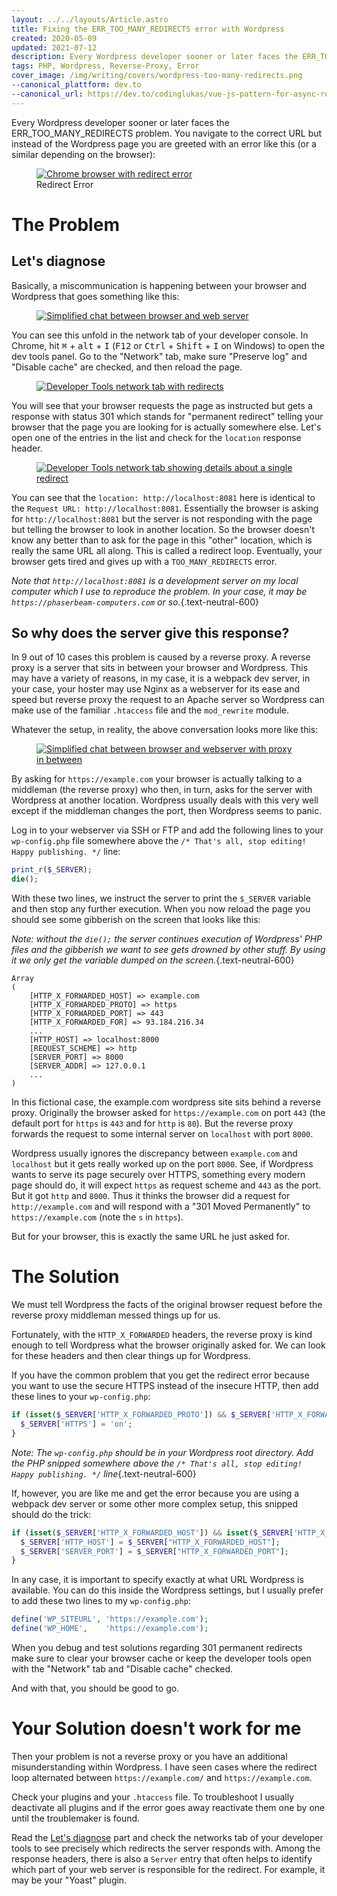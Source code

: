 ```yaml
---
layout: ../../layouts/Article.astro
title: Fixing the ERR_TOO_MANY_REDIRECTS error with Wordpress
created: 2020-05-09
updated: 2021-07-12
description: Every Wordpress developer sooner or later faces the ERR_TOO_MANY_REDIRECTS problem. Here is how to fix it.
tags: PHP, Wordpress, Reverse-Proxy, Error
cover_image: /img/writing/covers/wordpress-too-many-redirects.png
--canonical_plattform: dev.to
--canonical_url: https://dev.to/codinglukas/vue-js-pattern-for-async-requests-using-renderless-components-3gd
---
```


Every Wordpress developer sooner or later faces the ERR_TOO_MANY_REDIRECTS problem. You navigate to the correct URL but instead of the Wordpress page you are greeted with an error like this (or a similar depending on the browser):

<figure class="max-w-lg mx-auto mb-4">
  <a href="/img/writing/too-many-redirects/chrome-error.jpg">
    <img
      class="rounded inline-block shadow"
      src="/img/writing/too-many-redirects/chrome-error.jpg"
      alt="Chrome browser with redirect error"
    />
  </a>
  <figcaption>Redirect Error</figcaption>
</figure>

# The Problem

## Let's diagnose

Basically, a miscommunication is happening between your browser and Wordpress that goes something like this:

<figure class="max-w-3xl mx-auto mb-4">
  <a href="/img/writing/too-many-redirects/client-wp-chat.png">
    <img
      class="rounded inline-block"
      src="/img/writing/too-many-redirects/client-wp-chat.png"
      alt="Simplified chat between browser and web server"
    />
  </a>
</figure>

You can see this unfold in the network tab of your developer console. In Chrome, hit <kbd>⌘</kbd> + <kbd>alt</kbd> + <kbd>I</kbd> (<kbd>F12</kbd> or <kbd>Ctrl</kbd> + <kbd>Shift</kbd> + <kbd>I</kbd> on Windows) to open the dev tools panel. Go to the "Network" tab, make sure "Preserve log" and "Disable cache" are checked, and then reload the page.

<figure class="mb-4">
  <a href="/img/writing/too-many-redirects/dev-console-redirects.jpg">
    <img
      class="rounded inline-block shadow"
      src="/img/writing/too-many-redirects/dev-console-redirects.jpg"
      alt="Developer Tools network tab with redirects"
    />
  </a>
</figure>

You will see that your browser requests the page as instructed but gets a response with status 301 which stands for "permanent redirect" telling your browser that the page you are looking for is actually somewhere else. Let's open one of the entries in the list and check for the `location` response header.

<figure class="mb-4">
  <a href="/img/writing/too-many-redirects/dev-console-redirects-details.jpg">
    <img
      class="rounded inline-block shadow"
      src="/img/writing/too-many-redirects/dev-console-redirects-details.jpg"
      alt="Developer Tools network tab showing details about a single redirect"
    />
  </a>
</figure>

You can see that the `location: http://localhost:8081` here is identical to the `Request URL: http://localhost:8081`. Essentially the browser is asking for `http://localhost:8081` but the server is not responding with the page but telling the browser to look in another location. So the browser doesn't know any better than to ask for the page in this "other" location, which is really the same URL all along. This is called a redirect loop. Eventually, your browser gets tired and gives up with a `TOO_MANY_REDIRECTS` error.

_Note that `http://localhost:8081` is a development server on my local computer which I use to reproduce the problem. In your case, it may be `https://phaserbeam-computers.com` or so._{.text-neutral-600}

## So why does the server give this response?

In 9 out of 10 cases this problem is caused by a reverse proxy. A reverse proxy is a server that sits in between your browser and Wordpress. This may have a variety of reasons, in my case, it is a webpack dev server, in your case, your hoster may use Nginx as a webserver for its ease and speed but reverse proxy the request to an Apache server so Wordpress can make use of the familiar `.htaccess` file and the `mod_rewrite` module.

Whatever the setup, in reality, the above conversation looks more like this:

<figure class="max-w-3xl mx-auto mb-4">
  <a href="/img/writing/too-many-redirects/client-proxy-wp-chat.png">
    <img
      class="rounded inline-block"
      src="/img/writing/too-many-redirects/client-proxy-wp-chat.png"
      alt="Simplified chat between browser and webserver with proxy in between"
    />
  </a>
</figure>

By asking for `https://example.com` your browser is actually talking to a middleman (the reverse proxy) who then, in turn, asks for the server with Wordpress at another location. Wordpress usually deals with this very well except if the middleman changes the port, then Wordpress seems to panic.

Log in to your webserver via SSH or FTP and add the following lines to your `wp-config.php` file somewhere above the `/* That's all, stop editing! Happy publishing. */` line:

```php
print_r($_SERVER);
die();
```

With these two lines, we instruct the server to print the `$_SERVER` variable and then stop any further execution. When you now reload the page you should see some gibberish on the screen that looks like this:

_Note: without the `die();` the server continues execution of Wordpress' PHP files and the gibberish we want to see gets drowned by other stuff. By using it we only get the variable dumped on the screen._{.text-neutral-600}

```text
Array
(
    [HTTP_X_FORWARDED_HOST] => example.com
    [HTTP_X_FORWARDED_PROTO] => https
    [HTTP_X_FORWARDED_PORT] => 443
    [HTTP_X_FORWARDED_FOR] => 93.184.216.34
    ...
    [HTTP_HOST] => localhost:8000
    [REQUEST_SCHEME] => http
    [SERVER_PORT] => 8000
    [SERVER_ADDR] => 127.0.0.1
    ...
)
```

In this fictional case, the example.com wordpress site sits behind a reverse proxy. Originally the browser asked for `https://example.com` on port `443` (the default port for `https` is `443` and for `http` is `80`). But the reverse proxy forwards the request to some internal server on `localhost` with port `8000`.

Wordpress usually ignores the discrepancy between `example.com` and `localhost` but it gets really worked up on the port `8000`. See, if Wordpress wants to serve its page securely over HTTPS, something every modern page should do, it will expect `https` as request scheme and `443` as the port. But it got `http` and `8000`. Thus it thinks the browser did a request for `http://example.com` and will respond with a "301 Moved Permanently" to `https://example.com` (note the `s` in `https`).

But for your browser, this is exactly the same URL he just asked for.

# The Solution

We must tell Wordpress the facts of the original browser request before the reverse proxy middleman messed things up for us.

Fortunately, with the `HTTP_X_FORWARDED` headers, the reverse proxy is kind enough to tell Wordpress what the browser originally asked for. We can look for these headers and then clear things up for Wordpress.

If you have the common problem that you get the redirect error because you want to use the secure HTTPS instead of the insecure HTTP, then add these lines to your `wp-config.php`:

```php
if (isset($_SERVER['HTTP_X_FORWARDED_PROTO']) && $_SERVER['HTTP_X_FORWARDED_PROTO'] === 'https') {
  $_SERVER['HTTPS'] = 'on';
}
```
_Note: The `wp-config.php` should be in your Wordpress root directory. Add the PHP snipped somewhere above the `/* That's all, stop editing! Happy publishing. */` line_{.text-neutral-600}

If, however, you are like me and get the error because you are using a webpack dev server or some other more complex setup, this snipped should do the trick:

```php
if (isset($_SERVER['HTTP_X_FORWARDED_HOST']) && isset($_SERVER['HTTP_X_FORWARDED_PORT'])) {
  $_SERVER['HTTP_HOST'] = $_SERVER["HTTP_X_FORWARDED_HOST"];
  $_SERVER['SERVER_PORT'] = $_SERVER["HTTP_X_FORWARDED_PORT"];
}
```

In any case, it is important to specify exactly at what URL Wordpress is available. You can do this inside the Wordpress settings, but I usually prefer to add these two lines to my `wp-config.php`:

```php
define('WP_SITEURL', 'https://example.com');
define('WP_HOME',    'https://example.com');
```

When you debug and test solutions regarding 301 permanent redirects make sure to clear your browser cache or keep the developer tools open with the "Network" tab and "Disable cache" checked.

And with that, you should be good to go.

# Your Solution doesn't work for me

Then your problem is not a reverse proxy or you have an additional misunderstanding within Wordpress. I have seen cases where the redirect loop alternated between `https://example.com/` and `https://example.com`.

Check your plugins and your `.htaccess` file. To troubleshoot I usually deactivate all plugins and if the error goes away reactivate them one by one until the troublemaker is found.

Read the [Let's diagnose](#lets-diagnose) part and check the networks tab of your developer tools to see precisely which redirects the server responds with. Among the response headers, there is also a `Server` entry that often helps to identify which part of your web server is responsible for the redirect. For example, it may be your "Yoast" plugin.
